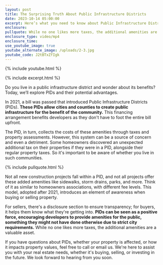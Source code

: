 ```yaml
---
layout: post
title: The Surprising Truth About Public Infrastructure Districts
date: 2023-10-14 05:00:00
excerpt: Here’s what you need to know about Public Infrastructure Districts(PIDs).
enclosure:
pullquote: While no one likes more taxes, the additional amenities are a valuable asset.
enclosure_type: video/mp4
enclosure_time:
use_youtube_image: true
youtube_alternate_image: /uploads/2-3.jpg
youtube_code: J2tBTxZfIgk
---
```

{% include youtube.html %}

{% include excerpt.html %}

Do you live in a public infrastructure district and wonder about its benefits? Today, we’ll explore PIDs and their potential advantages.

In 2021, a bill was passed that introduced Public Infrastructure Districts (PIDs). **These PIDs allow cities and counties to create public infrastructure for the benefit of the community.** This financing arrangement benefits developers as they don't have to foot the entire bill upfront.

The PID, in turn, collects the costs of these amenities through taxes and property assessments. However, this system can be a source of concern and even a detriment. Some homeowners discovered an unexpected additional tax on their properties if they were in a PID, alongside their regular property taxes. So it's important to be aware of whether you live in such communities.

{% include pullquote.html %}

Not all new construction projects fall within a PID, and not all projects offer these added amenities like sidewalks, storm drains, parks, and more. Think of it as similar to homeowners associations, with different fee levels. This model, adopted after 2021, introduces an element of awareness when buying or selling property.

For sellers, there's a disclosure section to ensure transparency; for buyers, it helps them know what they're getting into. **PIDs can be seen as a positive force, encouraging developers to provide amenities for the public, something they might not have done otherwise due to strict city requirements.** While no one likes more taxes, the additional amenities are a valuable asset.

If you have questions about PIDs, whether your property is affected, or how it impacts property values, feel free to call or email us. We're here to assist you with your real estate needs, whether it's buying, selling, or investing in the future. We look forward to hearing from you soon.